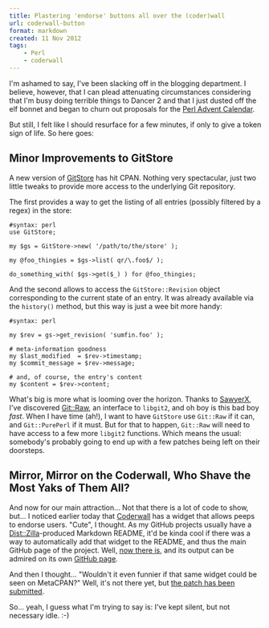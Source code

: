 ```yaml
---
title: Plastering 'endorse' buttons all over the (coder)wall
url: coderwall-button
format: markdown
created: 11 Nov 2012
tags:
    - Perl
    - coderwall
---
```


I'm ashamed to say, I've been slacking off in the blogging department. I
believe, however, that I can plead attenuating circumstances considering that
I'm busy doing terrible things to Dancer 2 and that I just dusted off the elf
bonnet and began to churn out proposals for the [Perl Advent Calendar](http://www.perladvent.org/2012/).

But still, I felt like I should resurface for a few minutes, if only to give a
token sign of life. So here goes:

## Minor Improvements to GitStore

A new version of [GitStore](cpan) has hit CPAN. Nothing very spectacular,
just two little tweaks to provide more access to the underlying Git repository.

The first provides a way to get the listing of all entries (possibly filtered
by a regex) in the store:


    #syntax: perl
    use GitStore;

    my $gs = GitStore->new( '/path/to/the/store' );

    my @foo_thingies = $gs->list( qr/\.foo$/ );

    do_something_with( $gs->get($_) ) for @foo_thingies;

And the second allows to access the `GitStore::Revision` object corresponding
to the current state of an entry.  It was already available via the
`history()` method, but this way is just a wee bit more handy:

    #syntax: perl

    my $rev = gs->get_revision( 'sumfin.foo' );

    # meta-information goodness
    my $last_modified  = $rev->timestamp;
    my $commit_message = $rev->message;

    # and, of course, the entry's content
    my $content = $rev->content;

What's big is more what is looming over the horizon. Thanks to
[SawyerX](https://twitter.com/PerlSawyer/status/265136836408664064),
I've discovered [Git::Raw](cpan), an interface to `libgit2`, and oh boy
is this bad boy *fast*.  When I have time (ah!), I want to have `GitStore` use
`Git::Raw` if it can, and `Git::PurePerl` if it must. But for that to happen, 
`Git::Raw` will need to have access to a few more `libgit2` functions. Which
means the usual: somebody's probably going to end up with a few patches being
left on their doorsteps. 

## Mirror, Mirror on the Coderwall, Who Shave the Most Yaks of Them All?

And now for our main attraction... Not that there is a lot of code to show,
but... I noticed earlier today that [Coderwall](http://coderwall.com) has a
widget that allows peeps to endorse users. "Cute", I thought. As my GitHub
projects usually have a [Dist::Zilla](cpan)-produced Markdown README,
it'd be kinda cool if there was a way to automatically add that widget to the
README, and thus the main GitHub page of the project. Well, [now there
is](https://metacpan.org/release/Dist-Zilla-Plugin-CoderwallEndorse), and its
output can be admired on its own [GitHub page](https://github.com/yanick/Dist-Zilla-Plugin-CoderwallEndorse).

And then I thought... "Wouldn't it even funnier if that same widget could be
seen on MetaCPAN?" Well, it's not there yet, but [the patch has been
submitted](https://github.com/CPAN-API/metacpan-web/pull/702).

So... yeah, I guess what I'm trying to say is: I've kept silent, but not
necessary idle. :-)
